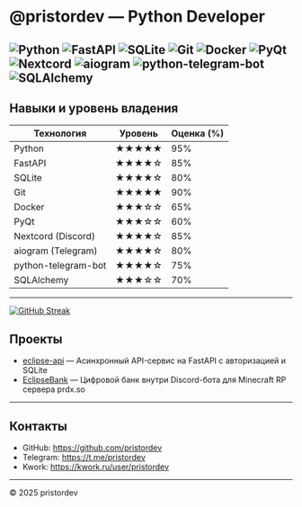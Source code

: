 # @pristordev — Python Developer

![Python](https://img.shields.io/badge/Python-3776AB?style=flat-square&logo=python&logoColor=white)
![FastAPI](https://img.shields.io/badge/FastAPI-009688?style=flat-square&logo=fastapi&logoColor=white)
![SQLite](https://img.shields.io/badge/SQLite-003B57?style=flat-square&logo=sqlite&logoColor=white)
![Git](https://img.shields.io/badge/Git-F05032?style=flat-square&logo=git&logoColor=white)
![Docker](https://img.shields.io/badge/Docker-2496ED?style=flat-square&logo=docker&logoColor=white)
![PyQt](https://img.shields.io/badge/PyQt-41CD52?style=flat-square&logo=qt&logoColor=white)
![Nextcord](https://img.shields.io/badge/Nextcord-5865F2?style=flat-square&logo=discord&logoColor=white)
![aiogram](https://img.shields.io/badge/aiogram-2C8EBB?style=flat-square&logo=telegram&logoColor=white)
![python-telegram-bot](https://img.shields.io/badge/python--telegram--bot-4EB0E5?style=flat-square&logo=telegram&logoColor=white)
![SQLAlchemy](https://img.shields.io/badge/SQLAlchemy-FF6B00?style=flat-square&logo=alembic&logoColor=white)
---

## Навыки и уровень владения

| Технология           | Уровень | Оценка (%)    |
|----------------------|---------|---------------|
| Python               | ★★★★★   | 95%           |
| FastAPI              | ★★★★☆   | 85%           |
| SQLite               | ★★★★☆   | 80%           |
| Git                  | ★★★★★   | 90%           |
| Docker               | ★★★☆☆   | 65%           |
| PyQt                 | ★★★☆☆   | 60%           |
| Nextcord (Discord)   | ★★★★☆   | 85%           |
| aiogram (Telegram)   | ★★★★☆   | 80%           |
| python-telegram-bot  | ★★★★☆   | 75%           |
| SQLAlchemy           | ★★★☆☆   | 70%           |

---

[![GitHub Streak](http://github-readme-streak-stats.herokuapp.com?user=pristordev&theme=dark&background=000000)](https://git.io/streak-stats)

## Проекты

- [eclipse-api](https://github.com/pristordev/eclipse-api) — Асинхронный API-сервис на FastAPI с авторизацией и SQLite  
- [EclipseBank](https://github.com/PLIERATech/eclipse-bank) — Цифровой банк внутри Discord-бота для Minecraft RP сервера prdx.so

---

## Контакты

- GitHub: https://github.com/pristordev  
- Telegram: https://t.me/pristordev  
- Kwork: https://kwork.ru/user/pristordev

---

© 2025 pristordev
